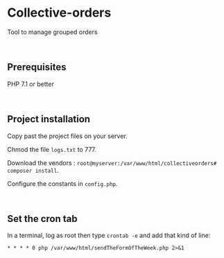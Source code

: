 # Collective-orders
Tool to manage grouped orders

<br>

## Prerequisites
PHP 7.1 or better

<br>


## Project installation 
Copy past the project files on your server.

Chmod the file `logs.txt` to 777.

Download the vendors : `root@myserver:/var/www/html/collectiveorders# composer install`.

Configure the constants in `config.php`.


<br>

## Set the cron tab
In a terminal, log as root then type `crontab -e` and add that kind of line:
```
* * * * 0 php /var/www/html/sendTheFormOfTheWeek.php 2>&1
```
